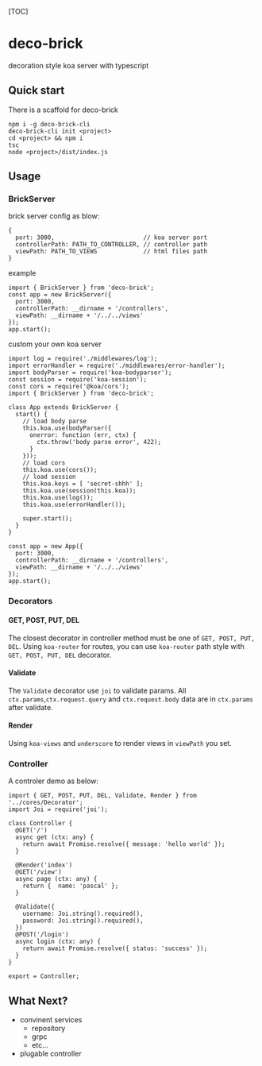 [TOC]

# deco-brick
decoration style koa server with typescript

## Quick start

There is a scaffold for deco-brick
```
npm i -g deco-brick-cli
deco-brick-cli init <project>
cd <project> && npm i
tsc
node <project>/dist/index.js
```

## Usage

### BrickServer

brick server config as blow:
```
{
  port: 3000,                         // koa server port
  controllerPath: PATH_TO_CONTROLLER, // controller path
  viewPath: PATH_TO_VIEWS             // html files path
}
```

example
```
import { BrickServer } from 'deco-brick';
const app = new BrickServer({
  port: 3000,
  controllerPath: __dirname + '/controllers',
  viewPath: __dirname + '/../../views'
});
app.start();
```

custom your own koa server
```
import log = require('./middlewares/log');
import errorHandler = require('./middlewares/error-handler');
import bodyParser = require('koa-bodyparser');
const session = require('koa-session');
const cors = require('@koa/cors');
import { BrickServer } from 'deco-brick';

class App extends BrickServer {
  start() {
    // load body parse
    this.koa.use(bodyParser({
      onerror: function (err, ctx) {
        ctx.throw('body parse error', 422);
      }
    }));
    // load cors
    this.koa.use(cors());
    // load session
    this.koa.keys = [ 'secret-shhh' ];
    this.koa.use(session(this.koa));
    this.koa.use(log());
    this.koa.use(errorHandler());

    super.start();
  }
}

const app = new App({
  port: 3000,
  controllerPath: __dirname + '/controllers',
  viewPath: __dirname + '/../../views'
});
app.start();
```

### Decorators

#### GET, POST, PUT, DEL
The closest decorator in controller method must be one of `GET, POST, PUT, DEL`.
Using `koa-router` for routes, you can use `koa-router` path style with `GET, POST, PUT, DEL` decorator.

#### Validate
The `Validate` decorator use `joi` to validate params. All `ctx.params`,`ctx.request.query` and `ctx.request.body` data are in `ctx.params` after validate.

#### Render
Using `koa-views` and `underscore` to render views in `viewPath` you set.

### Controller
A controler demo as below:
```
import { GET, POST, PUT, DEL, Validate, Render } from '../cores/Decorator';
import Joi = require('joi');

class Controller {
  @GET('/')
  async get (ctx: any) {
    return await Promise.resolve({ message: 'hello world' });
  }

  @Render('index')
  @GET('/view')
  async page (ctx: any) {
    return {  name: 'pascal' };
  }

  @Validate({
    username: Joi.string().required(),
    password: Joi.string().required(),
  })
  @POST('/login')
  async login (ctx: any) {
    return await Promise.resolve({ status: 'success' });
  }
}

export = Controller;
```

## What Next?
- convinent services
  - repository
  - grpc 
  - etc...
- plugable controller